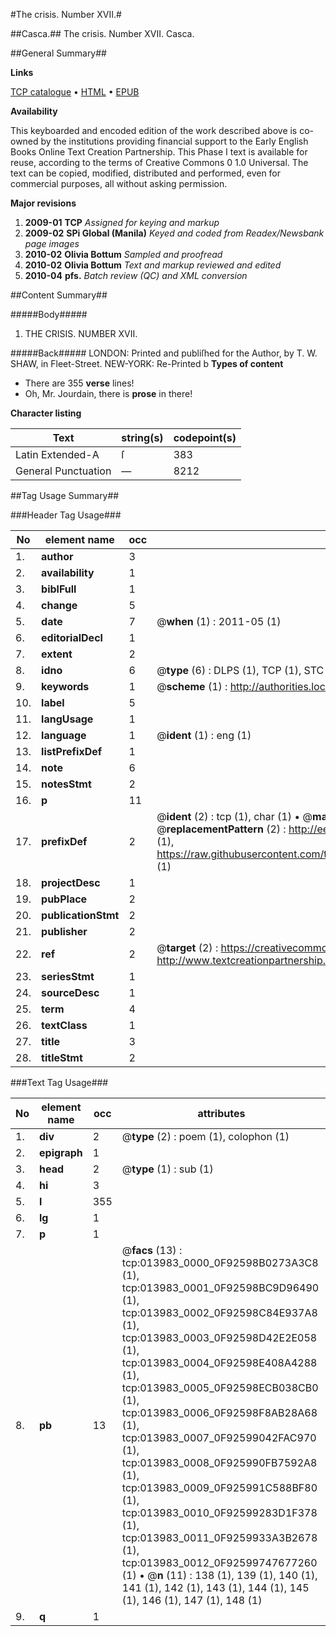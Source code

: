 #The crisis. Number XVII.#

##Casca.##
The crisis. Number XVII.
Casca.

##General Summary##

**Links**

[TCP catalogue](http://www.ota.ox.ac.uk/tcp/)  • 
[HTML](http://tei.it.ox.ac.uk/tcp/Texts-HTML/free/N11/N11033.html)  • 
[EPUB](http://tei.it.ox.ac.uk/tcp/Texts-EPUB/free/N11/N11033.epub)

**Availability**

This keyboarded and encoded edition of the
	       work described above is co-owned by the institutions
	       providing financial support to the Early English Books
	       Online Text Creation Partnership. This Phase I text is
	       available for reuse, according to the terms of Creative
	       Commons 0 1.0 Universal. The text can be copied,
	       modified, distributed and performed, even for
	       commercial purposes, all without asking permission.

**Major revisions**

1. __2009-01__ __TCP__ *Assigned for keying and markup*
1. __2009-02__ __SPi Global (Manila)__ *Keyed and coded from Readex/Newsbank page images*
1. __2010-02__ __Olivia Bottum__ *Sampled and proofread*
1. __2010-02__ __Olivia Bottum__ *Text and markup reviewed and edited*
1. __2010-04__ __pfs.__ *Batch review (QC) and XML conversion*

##Content Summary##

#####Body#####

1. THE CRISIS. NUMBER XVII.

#####Back#####
LONDON: Printed and publiſhed for the Author, by T. W. SHAW, in Fleet-Street. NEW-YORK: Re-Printed b
**Types of content**

  * There are 355 **verse** lines!
  * Oh, Mr. Jourdain, there is **prose** in there!

**Character listing**


|Text|string(s)|codepoint(s)|
|---|---|---|
|Latin Extended-A|ſ|383|
|General Punctuation|—|8212|

##Tag Usage Summary##

###Header Tag Usage###

|No|element name|occ|attributes|
|---|---|---|---|
|1.|__author__|3||
|2.|__availability__|1||
|3.|__biblFull__|1||
|4.|__change__|5||
|5.|__date__|7| @__when__ (1) : 2011-05 (1)|
|6.|__editorialDecl__|1||
|7.|__extent__|2||
|8.|__idno__|6| @__type__ (6) : DLPS (1), TCP (1), STC (1), NOTIS (1), IMAGE-SET (1), EVANS-CITATION (1)|
|9.|__keywords__|1| @__scheme__ (1) : http://authorities.loc.gov/ (1)|
|10.|__label__|5||
|11.|__langUsage__|1||
|12.|__language__|1| @__ident__ (1) : eng (1)|
|13.|__listPrefixDef__|1||
|14.|__note__|6||
|15.|__notesStmt__|2||
|16.|__p__|11||
|17.|__prefixDef__|2| @__ident__ (2) : tcp (1), char (1)  •  @__matchPattern__ (2) : ([0-9\-]+):([0-9IVX]+) (1), (.+) (1)  •  @__replacementPattern__ (2) : http://eebo.chadwyck.com/downloadtiff?vid=$1&page=$2 (1), https://raw.githubusercontent.com/textcreationpartnership/Texts/master/tcpchars.xml#$1 (1)|
|18.|__projectDesc__|1||
|19.|__pubPlace__|2||
|20.|__publicationStmt__|2||
|21.|__publisher__|2||
|22.|__ref__|2| @__target__ (2) : https://creativecommons.org/publicdomain/zero/1.0/ (1), http://www.textcreationpartnership.org/docs/. (1)|
|23.|__seriesStmt__|1||
|24.|__sourceDesc__|1||
|25.|__term__|4||
|26.|__textClass__|1||
|27.|__title__|3||
|28.|__titleStmt__|2||


###Text Tag Usage###

|No|element name|occ|attributes|
|---|---|---|---|
|1.|__div__|2| @__type__ (2) : poem (1), colophon (1)|
|2.|__epigraph__|1||
|3.|__head__|2| @__type__ (1) : sub (1)|
|4.|__hi__|3||
|5.|__l__|355||
|6.|__lg__|1||
|7.|__p__|1||
|8.|__pb__|13| @__facs__ (13) : tcp:013983_0000_0F92598B0273A3C8 (1), tcp:013983_0001_0F92598BC9D96490 (1), tcp:013983_0002_0F92598C84E937A8 (1), tcp:013983_0003_0F92598D42E2E058 (1), tcp:013983_0004_0F92598E408A4288 (1), tcp:013983_0005_0F92598ECB038CB0 (1), tcp:013983_0006_0F92598F8AB28A68 (1), tcp:013983_0007_0F92599042FAC970 (1), tcp:013983_0008_0F925990FB7592A8 (1), tcp:013983_0009_0F925991C588BF80 (1), tcp:013983_0010_0F92599283D1F378 (1), tcp:013983_0011_0F9259933A3B2678 (1), tcp:013983_0012_0F92599747677260 (1)  •  @__n__ (11) : 138 (1), 139 (1), 140 (1), 141 (1), 142 (1), 143 (1), 144 (1), 145 (1), 146 (1), 147 (1), 148 (1)|
|9.|__q__|1||

